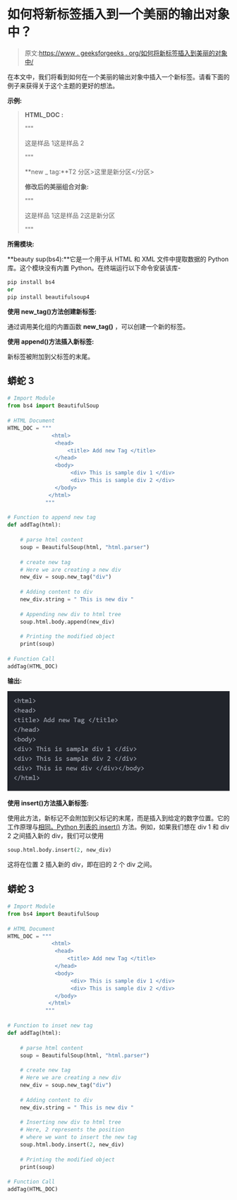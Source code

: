 # 如何将新标签插入到一个美丽的输出对象中？

> 原文:[https://www . geeksforgeeks . org/如何将新标签插入到美丽的对象中/](https://www.geeksforgeeks.org/how-to-insert-a-new-tag-into-a-beautifulsoup-object/)

在本文中，我们将看到如何在一个美丽的输出对象中插入一个新标签。请看下面的例子来获得关于这个主题的更好的想法。

**示例:**

> **HTML_DOC :**
> 
> """
> 
> <title>表格数据</title>
> 
> 这是样品 1这是样品 2
> 
> """
> 
> **new _ tag:**T2 分区>这里是新分区</分区>
> 
> **修改后的美丽组合对象:**
> 
> """
> 
> <title>表格数据</title>
> 
> 这是样品 1这是样品 2这是新分区
> 
> """

**所需模块:**

**beauty sup(bs4):**它是一个用于从 HTML 和 XML 文件中提取数据的 Python 库。这个模块没有内置 Python。在终端运行以下命令安装该库-

```py
pip install bs4
or
pip install beautifulsoup4
```

**使用 new_tag()方法创建新标签:**

通过调用美化组的内置函数 **new_tag()** ，可以创建一个新的标签。

**使用 append()方法插入新标签:**

新标签被附加到父标签的末尾。

## 蟒蛇 3

```py
# Import Module
from bs4 import BeautifulSoup

# HTML Document
HTML_DOC = """
              <html>
               <head>
                   <title> Add new Tag </title>
               </head>
               <body>
                    <div> This is sample div 1 </div>
                    <div> This is sample div 2 </div>
               </body>
             </html>
            """

# Function to append new tag
def addTag(html):

    # parse html content
    soup = BeautifulSoup(html, "html.parser")

    # create new tag
    # Here we are creating a new div
    new_div = soup.new_tag("div")

    # Adding content to div
    new_div.string = " This is new div "

    # Appending new div to html tree
    soup.html.body.append(new_div)

    # Printing the modified object
    print(soup)

# Function Call
addTag(HTML_DOC)
```

**输出:**

![](img/11aa8e3156077b07778fbde03a03b2ff.png)

**使用 insert()方法插入新标签:**

使用此方法，新标记不会附加到父标记的末尾，而是插入到给定的数字位置。它的工作原理与[相同。Python 列表的 insert()](https://www.geeksforgeeks.org/python-list-insert/) 方法。例如，如果我们想在 div 1 和 div 2 之间插入新的 div，我们可以使用

```py
soup.html.body.insert(2, new_div)
```

这将在位置 2 插入新的 div，即在旧的 2 个 div 之间。

## 蟒蛇 3

```py
# Import Module
from bs4 import BeautifulSoup

# HTML Document
HTML_DOC = """
              <html>
               <head>
                   <title> Add new Tag </title>
               </head>
               <body>
                    <div> This is sample div 1 </div>
                    <div> This is sample div 2 </div>
               </body>
             </html>
            """

# Function to inset new tag
def addTag(html):

    # parse html content
    soup = BeautifulSoup(html, "html.parser")

    # create new tag
    # Here we are creating a new div
    new_div = soup.new_tag("div")

    # Adding content to div
    new_div.string = " This is new div "

    # Inserting new div to html tree
    # Here, 2 represents the position
    # where we want to insert the new tag
    soup.html.body.insert(2, new_div)

    # Printing the modified object
    print(soup)

# Function Call
addTag(HTML_DOC)
```